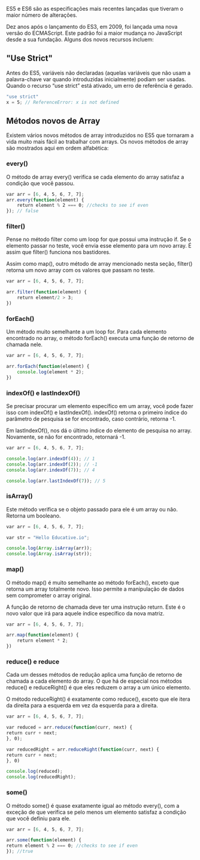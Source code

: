 ES5 e ES6 são as especificações mais recentes lançadas que tiveram o maior número de alterações.

Dez anos após o lançamento do ES3, em 2009, foi lançada uma nova versão do ECMAScript. Este padrão foi a maior mudança no JavaScript desde a sua fundação. Alguns dos novos recursos incluem:
## "Use Strict"
Antes do ES5, variáveis ​​não declaradas (aquelas variáveis ​​que não usam a palavra-chave var quando introduzidas inicialmente) podiam ser usadas. Quando o recurso “use strict” está ativado, um erro de referência é gerado.

```js
"use strict" 
x = 5; // ReferenceError: x is not defined
```
## Métodos novos de Array
Existem vários novos métodos de array introduzidos no ES5 que tornaram a vida muito mais fácil ao trabalhar com arrays. Os novos métodos de array são mostrados aqui em ordem alfabética:
### every()
O método de array every() verifica se cada elemento do array satisfaz a condição que você passou.

```js
var arr = [6, 4, 5, 6, 7, 7];
arr.every(function(element) { 
	return element % 2 === 0; //checks to see if even
}); // false
```
### filter()
Pense no método filter como um loop for que possui uma instrução if. Se o elemento passar no teste, você envia esse elemento para um novo array. É assim que filter() funciona nos bastidores.

Assim como map(), outro método de array mencionado nesta seção, filter() retorna um novo array com os valores que passam no teste.

```js
var arr = [6, 4, 5, 6, 7, 7]; 

arr.filter(function(element) { 
	return element/2 > 3;
})
```
### forEach()
Um método muito semelhante a um loop for. Para cada elemento encontrado no array, o método forEach() executa uma função de retorno de chamada nele.

```js
var arr = [6, 4, 5, 6, 7, 7];

arr.forEach(function(element) {
	console.log(element * 2);
})
```
### indexOf() e lastIndexOf()
Se precisar procurar um elemento específico em um array, você pode fazer isso com indexOf() e lastIndexOf(). indexOf() retorna o primeiro índice do parâmetro de pesquisa se for encontrado, caso contrário, retorna -1.

Em lastIndexOf(), nos dá o último índice do elemento de pesquisa no array. Novamente, se não for encontrado, retornará -1.

```js
var arr = [6, 4, 5, 6, 7, 7];

console.log(arr.indexOf(4)); // 1
console.log(arr.indexOf(2)); // -1
console.log(arr.indexOf(7)); // 4

console.log(arr.lastIndexOf(7)); // 5
```
### isArray()
Este método verifica se o objeto passado para ele é um array ou não. Retorna um booleano.

```js
var arr = [6, 4, 5, 6, 7, 7];

var str = "Hello Educative.io"; 

console.log(Array.isArray(arr));
console.log(Array.isArray(str));
```
### map() 
O método map() é muito semelhante ao método forEach(), exceto que retorna um array totalmente novo. Isso permite a manipulação de dados sem comprometer o array original.

A função de retorno de chamada deve ter uma instrução return. Este é o novo valor que irá para aquele índice específico da nova matriz.

```js
var arr = [6, 4, 5, 6, 7, 7];

arr.map(function(element) { 
	return element * 2;
})
```
### reduce() e reduce 
Cada um desses métodos de redução aplica uma função de retorno de chamada a cada elemento do array. O que há de especial nos métodos reduce() e reduceRight() é que eles reduzem o array a um único elemento.

O método reduceRight() é exatamente como reduce(), exceto que ele itera da direita para a esquerda em vez da esquerda para a direita.

```js
var arr = [6, 4, 5, 6, 7, 7]; 

var reduced = arr.reduce(function(curr, next) {
return curr + next;
}, 0); 

var reducedRight = arr.reduceRight(function(curr, next) {
return curr + next;
}, 0) 

console.log(reduced);
console.log(reducedRight);
```
### some()
O método some() é quase exatamente igual ao método every(), com a exceção de que verifica se pelo menos um elemento satisfaz a condição que você definiu para ele.

```js
var arr = [6, 4, 5, 6, 7, 7];

arr.some(function(element) {
return element % 2 === 0; //checks to see if even
}); //true
```
